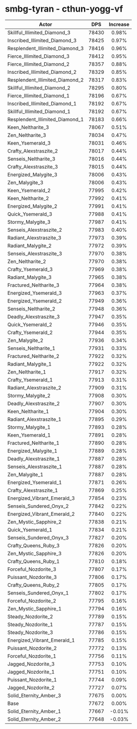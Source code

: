 # smbg-tyran - cthun-yogg-vf
| Actor | DPS | Increase |
|---|:---:|:---:|
|Skillful_Illimited_Diamond_3|78430|0.98%|
|Inscribed_Illimited_Diamond_3|78425|0.97%|
|Resplendent_Illimited_Diamond_3|78416|0.96%|
|Fierce_Illimited_Diamond_3|78412|0.95%|
|Fierce_Illimited_Diamond_2|78357|0.88%|
|Inscribed_Illimited_Diamond_2|78329|0.85%|
|Resplendent_Illimited_Diamond_2|78317|0.83%|
|Skillful_Illimited_Diamond_2|78295|0.80%|
|Fierce_Illimited_Diamond_1|78196|0.67%|
|Inscribed_Illimited_Diamond_1|78192|0.67%|
|Skillful_Illimited_Diamond_1|78192|0.67%|
|Resplendent_Illimited_Diamond_1|78183|0.66%|
|Keen_Neltharite_3|78067|0.51%|
|Zen_Neltharite_3|78034|0.47%|
|Keen_Ysemerald_3|78031|0.46%|
|Crafty_Alexstraszite_2|78017|0.44%|
|Senseis_Neltharite_3|78016|0.44%|
|Crafty_Alexstraszite_3|78015|0.44%|
|Energized_Malygite_3|78006|0.43%|
|Zen_Malygite_3|78006|0.43%|
|Keen_Ysemerald_2|77995|0.42%|
|Keen_Neltharite_2|77992|0.41%|
|Energized_Malygite_2|77991|0.41%|
|Quick_Ysemerald_3|77988|0.41%|
|Stormy_Malygite_3|77987|0.41%|
|Senseis_Alexstraszite_2|77983|0.40%|
|Radiant_Alexstraszite_3|77973|0.39%|
|Radiant_Malygite_2|77972|0.39%|
|Senseis_Alexstraszite_3|77970|0.38%|
|Zen_Neltharite_2|77970|0.38%|
|Crafty_Ysemerald_3|77969|0.38%|
|Radiant_Malygite_3|77965|0.38%|
|Fractured_Neltharite_3|77964|0.38%|
|Energized_Ysemerald_3|77963|0.37%|
|Energized_Ysemerald_2|77949|0.36%|
|Senseis_Neltharite_2|77948|0.36%|
|Deadly_Alexstraszite_3|77947|0.35%|
|Quick_Ysemerald_2|77946|0.35%|
|Crafty_Ysemerald_2|77944|0.35%|
|Zen_Malygite_2|77936|0.34%|
|Senseis_Neltharite_1|77931|0.33%|
|Fractured_Neltharite_2|77922|0.32%|
|Radiant_Malygite_1|77922|0.32%|
|Zen_Neltharite_1|77917|0.32%|
|Crafty_Ysemerald_1|77913|0.31%|
|Radiant_Alexstraszite_2|77909|0.31%|
|Stormy_Malygite_2|77908|0.30%|
|Deadly_Alexstraszite_2|77907|0.30%|
|Keen_Neltharite_1|77904|0.30%|
|Radiant_Alexstraszite_1|77895|0.29%|
|Stormy_Malygite_1|77893|0.28%|
|Keen_Ysemerald_1|77891|0.28%|
|Fractured_Neltharite_1|77890|0.28%|
|Energized_Malygite_1|77889|0.28%|
|Deadly_Alexstraszite_1|77887|0.28%|
|Senseis_Alexstraszite_1|77887|0.28%|
|Zen_Malygite_1|77887|0.28%|
|Energized_Ysemerald_1|77871|0.26%|
|Crafty_Alexstraszite_1|77869|0.25%|
|Energized_Vibrant_Emerald_3|77854|0.23%|
|Senseis_Sundered_Onyx_2|77842|0.22%|
|Energized_Vibrant_Emerald_2|77840|0.22%|
|Zen_Mystic_Sapphire_2|77838|0.21%|
|Quick_Ysemerald_1|77834|0.21%|
|Senseis_Sundered_Onyx_3|77827|0.20%|
|Crafty_Queens_Ruby_3|77826|0.20%|
|Zen_Mystic_Sapphire_3|77826|0.20%|
|Crafty_Queens_Ruby_1|77810|0.18%|
|Forceful_Nozdorite_3|77807|0.17%|
|Puissant_Nozdorite_3|77806|0.17%|
|Crafty_Queens_Ruby_2|77805|0.17%|
|Senseis_Sundered_Onyx_1|77802|0.17%|
|Forceful_Nozdorite_2|77795|0.16%|
|Zen_Mystic_Sapphire_1|77794|0.16%|
|Steady_Nozdorite_2|77789|0.15%|
|Steady_Nozdorite_1|77787|0.15%|
|Steady_Nozdorite_3|77786|0.15%|
|Energized_Vibrant_Emerald_1|77785|0.15%|
|Puissant_Nozdorite_2|77772|0.13%|
|Forceful_Nozdorite_1|77756|0.11%|
|Jagged_Nozdorite_3|77753|0.10%|
|Jagged_Nozdorite_1|77751|0.10%|
|Puissant_Nozdorite_1|77744|0.09%|
|Jagged_Nozdorite_2|77727|0.07%|
|Solid_Eternity_Amber_3|77675|0.00%|
|Base|77672|0.00%|
|Solid_Eternity_Amber_1|77667|-0.01%|
|Solid_Eternity_Amber_2|77648|-0.03%|
